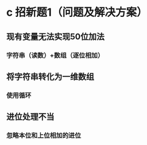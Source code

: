 # c 招新题1（问题及解决方案）
## 现有变量无法实现50位加法
### 字符串（读数）+数组（逐位相加）
## 将字符串转化为一维数组
### 使用循环
## 进位处理不当
### 忽略本位和上位相加的进位